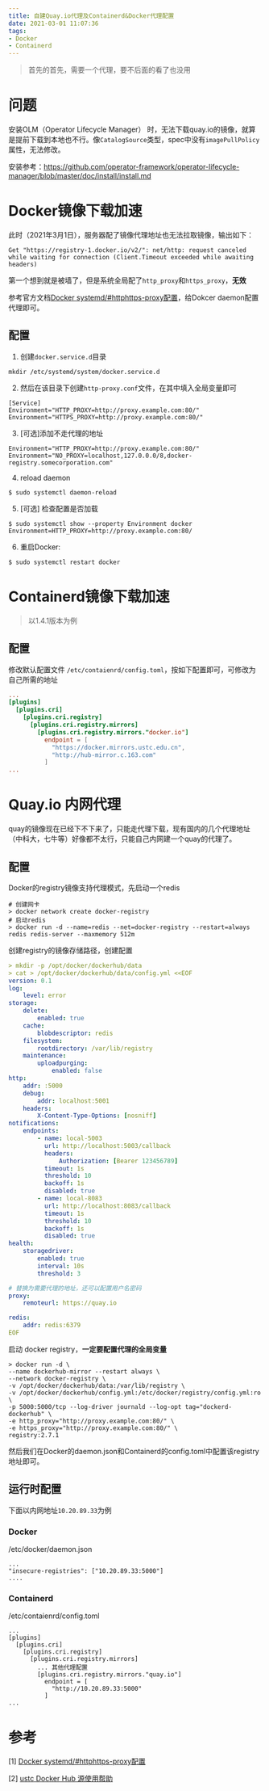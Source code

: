```yaml
---
title: 自建Quay.io代理及Containerd&Docker代理配置
date: 2021-03-01 11:07:36
tags:
- Docker
- Containerd
---
```


> 首先的首先，需要一个代理，要不后面的看了也没用

# 问题

安装OLM（Operator Lifecycle Manager） 时，无法下载quay.io的镜像，就算是提前下载到本地也不行。像`CatalogSource`类型，spec中没有`imagePullPolicy`属性，无法修改。

安装参考：https://github.com/operator-framework/operator-lifecycle-manager/blob/master/doc/install/install.md

# Docker镜像下载加速

此时（2021年3月1日），服务器配了镜像代理地址也无法拉取镜像，输出如下：

```
Get "https://registry-1.docker.io/v2/": net/http: request canceled while waiting for connection (Client.Timeout exceeded while awaiting headers)
```

第一个想到就是被墙了，但是系统全局配了`http_proxy`和`https_proxy`，**无效**

参考官方文档[Docker systemd/#httphttps-proxy配置](https://docs.docker.com/config/daemon/systemd/#httphttps-proxy)，给Dokcer daemon配置代理即可。

## 配置

1. 创建`docker.service.d`目录

```
mkdir /etc/systemd/system/docker.service.d
```

2. 然后在该目录下创建`http-proxy.conf`文件，在其中填入全局变量即可

```
[Service]
Environment="HTTP_PROXY=http://proxy.example.com:80/"
Environment="HTTPS_PROXY=http://proxy.example.com:80/"
```

3. [可选]添加不走代理的地址

```
Environment="HTTP_PROXY=http://proxy.example.com:80/"
Environment="NO_PROXY=localhost,127.0.0.0/8,docker-registry.somecorporation.com"
```

4. reload daemon

```
$ sudo systemctl daemon-reload
```

5. [可选] 检查配置是否加载

```
$ sudo systemctl show --property Environment docker
Environment=HTTP_PROXY=http://proxy.example.com:80/
```

6. 重启Docker:

```
$ sudo systemctl restart docker
```

# Containerd镜像下载加速

> 以1.4.1版本为例

## 配置

修改默认配置文件 `/etc/contaienrd/config.toml`，按如下配置即可，可修改为自己所需的地址

```toml
...
[plugins]
  [plugins.cri]
    [plugins.cri.registry]
      [plugins.cri.registry.mirrors]
        [plugins.cri.registry.mirrors."docker.io"]
          endpoint = [
            "https://docker.mirrors.ustc.edu.cn",
            "http://hub-mirror.c.163.com"
          ]
...
```

# Quay.io 内网代理

quay的镜像现在已经下不下来了，只能走代理下载，现有国内的几个代理地址（中科大，七牛等）好像都不太行，只能自己内网建一个quay的代理了。

## 配置

Docker的registry镜像支持代理模式，先启动一个redis

```
# 创建网卡
> docker network create docker-registry
# 启动redis
> docker run -d --name=redis --net=docker-registry --restart=always redis redis-server --maxmemory 512m
```

创建registry的镜像存储路径，创建配置

```yaml
> mkdir -p /opt/docker/dockerhub/data
> cat > /opt/docker/dockerhub/data/config.yml <<EOF
version: 0.1
log:
    level: error
storage:
    delete:
        enabled: true
    cache:
        blobdescriptor: redis
    filesystem:
        rootdirectory: /var/lib/registry
    maintenance:
        uploadpurging:
            enabled: false
http:
    addr: :5000
    debug:
        addr: localhost:5001
    headers:
        X-Content-Type-Options: [nosniff]
notifications:
    endpoints:
        - name: local-5003
          url: http://localhost:5003/callback
          headers:
              Authorization: [Bearer 123456789]
          timeout: 1s
          threshold: 10
          backoff: 1s
          disabled: true
        - name: local-8083
          url: http://localhost:8083/callback
          timeout: 1s
          threshold: 10
          backoff: 1s
          disabled: true
health:
    storagedriver:
        enabled: true
        interval: 10s
        threshold: 3

# 替换为需要代理的地址，还可以配置用户名密码
proxy:
    remoteurl: https://quay.io

redis:
    addr: redis:6379
EOF
```

启动 docker registry，**一定要配置代理的全局变量**

```
> docker run -d \
--name dockerhub-mirror --restart always \
--network docker-registry \
-v /opt/docker/dockerhub/data:/var/lib/registry \
-v /opt/docker/dockerhub/config.yml:/etc/docker/registry/config.yml:ro \
-p 5000:5000/tcp --log-driver journald --log-opt tag="dockerd-dockerhub" \
-e http_proxy="http://proxy.example.com:80/" \
-e https_proxy="http://proxy.example.com:80/" \
registry:2.7.1
```

然后我们在Docker的daemon.json和Containerd的config.toml中配置该registry地址即可。

## 运行时配置

下面以内网地址`10.20.89.33`为例

### Docker

/etc/docker/daemon.json

```
...
"insecure-registries": ["10.20.89.33:5000"]
....
```

### Containerd

/etc/contaienrd/config.toml

```
...
[plugins]
  [plugins.cri]
    [plugins.cri.registry]
      [plugins.cri.registry.mirrors]
        ... 其他代理配置
        [plugins.cri.registry.mirrors."quay.io"]
          endpoint = [
            "http://10.20.89.33:5000"
          ]
...
```

# 参考

[1] [Docker systemd/#httphttps-proxy配置](https://docs.docker.com/config/daemon/systemd/#httphttps-proxy)

[2] [ustc Docker Hub 源使用帮助](http://mirrors.ustc.edu.cn/help/dockerhub.html)

